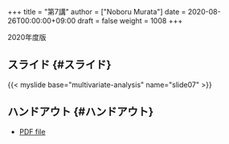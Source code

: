 +++
title = "第7講"
author = ["Noboru Murata"]
date = 2020-08-26T00:00:00+09:00
draft = false
weight = 1008
+++

2020年度版


## スライド {#スライド}

{{< myslide base="multivariate-analysis" name="slide07" >}}


## ハンドアウト {#ハンドアウト}

-   [PDF file](https://noboru-murata.github.io/multivariate-analysis/pdfs/slide07.pdf)
